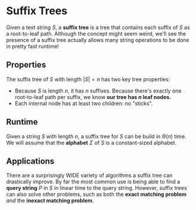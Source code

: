# Suffix Trees

Given a text string $S$, a **suffix tree** is a tree that contains each suffix of $S$ as a root-to-leaf path. Although the concept might seem weird, we'll see the presence of a suffix tree actually allows many string operations to be done in pretty fast runtime!

## Properties

The suffix tree of $S$ with length $|S| = n$ has two key tree properties:

- Because $S$ is length $n$, it has $n$ suffixes. Because there's exactly one root-to-leaf path per suffix, we know **our tree has $n$ leaf nodes.**
- Each internal node has at least two children: no "sticks".

## Runtime

Given a string $S$ with length $n$, a suffix tree for $S$ can be build in $\Theta(n)$ time. We will assume that the **alphabet** $\Sigma$ of $S$ is a constant-sized alphabet. 

## Applications

There are a surprisingly WIDE variety of algorithms a suffix tree can drastically improve. By far the most common use is being able to find a **query string** $P$ in $S$ in linear time to the query string. However, suffix trees can also solve other problems, such as both the **exact matching problem** *and* the **inexact matching problem**. 





